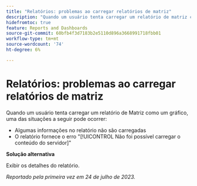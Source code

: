 ```yaml
---
title: "Relatórios: problemas ao carregar relatórios de matriz"
description: "Quando um usuário tenta carregar um relatório de matriz como um gráfico, podem ocorrer problemas."
hidefromtoc: true
feature: Reports and Dashboards
source-git-commit: 60bfb4f3d7183b2e5110d896a3668991718fbb01
workflow-type: tm+mt
source-wordcount: '74'
ht-degree: 6%

---
```



# Relatórios: problemas ao carregar relatórios de matriz

Quando um usuário tenta carregar um relatório de Matriz como um gráfico, uma das situações a seguir pode ocorrer:

* Algumas informações no relatório não são carregadas
* O relatório fornece o erro &quot;[!UICONTROL Não foi possível carregar o conteúdo do servidor]&quot;

**Solução alternativa**

Exibir os detalhes do relatório.

_Reportado pela primeira vez em 24 de julho de 2023._

